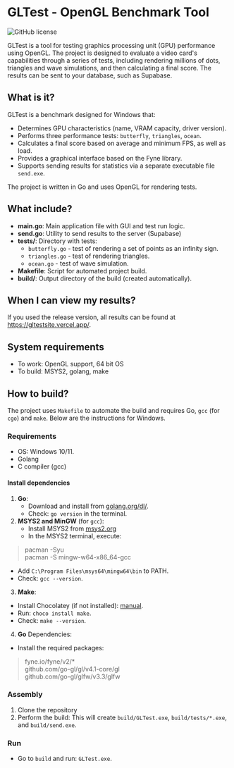 # GLTest - OpenGL Benchmark Tool
![GitHub license](https://img.shields.io/github/license/dmitrymodder/gltest?style=flat-square)

GLTest is a tool for testing graphics processing unit (GPU) performance using OpenGL. The project is designed to evaluate a video card's capabilities through a series of tests, including rendering millions of dots, triangles and wave simulations, and then calculating a final score. The results can be sent to your database, such as Supabase.

## What is it?

GLTest is a benchmark designed for Windows that:
- Determines GPU characteristics (name, VRAM capacity, driver version).
- Performs three performance tests: `butterfly`, `triangles`, `ocean`.
- Calculates a final score based on average and minimum FPS, as well as load.
- Provides a graphical interface based on the Fyne library.
- Supports sending results for statistics via a separate executable file `send.exe`.

The project is written in Go and uses OpenGL for rendering tests.
## What include?

- **main.go**: Main application file with GUI and test run logic.
- **send.go**: Utility to send results to the server (Supabase)
- **tests/**: Directory with tests:
  - `butterfly.go` - test of rendering a set of points as an infinity sign.
  - `triangles.go` - test of rendering triangles.
  - `ocean.go` - test of wave simulation.
- **Makefile**: Script for automated project build.
- **build/**: Output directory of the build (created automatically).

## When I can view my results?
If you used the release version, all results can be found at https://gltestsite.vercel.app/.

## System requirements

- To work: OpenGL support, 64 bit OS
- To build: MSYS2, golang, make

## How to build?

The project uses `Makefile` to automate the build and requires Go, `gcc` (for `cgo`) and `make`. Below are the instructions for Windows.

### Requirements
- OS: Windows 10/11.
- Golang
- C compiler (gcc)

#### Install dependencies
1. **Go**:
   - Download and install from [golang.org/dl/](https://golang.org/dl/).
   - Check: `go version` in the terminal.
2. **MSYS2 and MinGW** (for `gcc`):
   - Install MSYS2 from [msys2.org](https://www.msys2.org/)
   - In the MSYS2 terminal, execute:
>pacman -Syu\
>pacman -S mingw-w64-x86_64-gcc
- Add `C:\Program Files\msys64\mingw64\bin` to PATH.
- Check: `gcc --version`.
3. **Make**:
- Install Chocolatey (if not installed): [manual](https://chocolatey.org/install).
- Run: `choco install make`.
- Check: `make --version`.
4. **Go** Dependencies:
- Install the required packages:
>fyne.io/fyne/v2/*  
>github.com/go-gl/gl/v4.1-core/gl  
>github.com/go-gl/glfw/v3.3/glfw
### Assembly
1. Clone the repository
2. Perform the build:
This will create `build/GLTest.exe`, `build/tests/*.exe`, and `build/send.exe`.
### Run
- Go to `build` and run: `GLTest.exe`.
